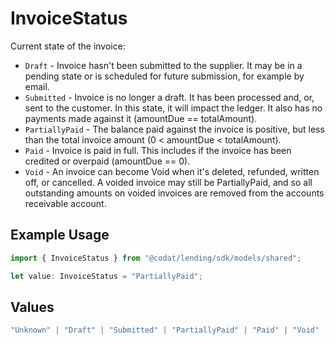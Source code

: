 # InvoiceStatus

Current state of the invoice:

- `Draft` - Invoice hasn't been submitted to the supplier. It may be in a pending state or is scheduled for future submission, for example by email.
- `Submitted` - Invoice is no longer a draft. It has been processed and, or, sent to the customer. In this state, it will impact the ledger. It also has no payments made against it (amountDue == totalAmount).
- `PartiallyPaid` - The balance paid against the invoice is positive, but less than the total invoice amount (0 < amountDue < totalAmount).
- `Paid` - Invoice is paid in full. This includes if the invoice has been credited or overpaid (amountDue == 0).
- `Void` - An invoice can become Void when it's deleted, refunded, written off, or cancelled. A voided invoice may still be PartiallyPaid, and so all outstanding amounts on voided invoices are removed from the accounts receivable account.

## Example Usage

```typescript
import { InvoiceStatus } from "@codat/lending/sdk/models/shared";

let value: InvoiceStatus = "PartiallyPaid";
```

## Values

```typescript
"Unknown" | "Draft" | "Submitted" | "PartiallyPaid" | "Paid" | "Void"
```